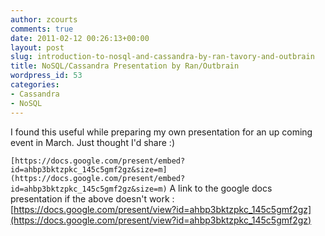 ```yaml
---
author: zcourts
comments: true
date: 2011-02-12 00:26:13+00:00
layout: post
slug: introduction-to-nosql-and-cassandra-by-ran-tavory-and-outbrain
title: NoSQL/Cassandra Presentation by Ran/Outbrain
wordpress_id: 53
categories:
- Cassandra
- NoSQL
---
```


I found this useful while preparing my own presentation for an up coming event in March. Just thought I'd share :)

`[https://docs.google.com/present/embed?id=ahbp3bktzpkc_145c5gmf2gz&size=m](https://docs.google.com/present/embed?id=ahbp3bktzpkc_145c5gmf2gz&size=m)`
A link to the google docs presentation if the above doesn't work : [https://docs.google.com/present/view?id=ahbp3bktzpkc_145c5gmf2gz](https://docs.google.com/present/view?id=ahbp3bktzpkc_145c5gmf2gz)
